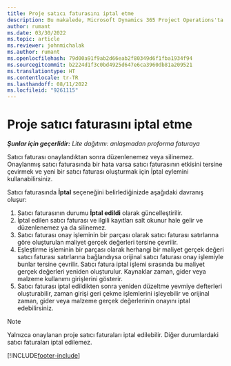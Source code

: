 ```yaml
---
title: Proje satıcı faturasını iptal etme
description: Bu makalede, Microsoft Dynamics 365 Project Operations'ta proje satıcı faturasının nasıl iptal edileceği ve proje satıcı faturasının iptal edilmesinin finansal etkisi açıklanmaktadır.
author: rumant
ms.date: 03/30/2022
ms.topic: article
ms.reviewer: johnmichalak
ms.author: rumant
ms.openlocfilehash: 79d00a91f9ab2d66eab2f80349d6f1fba1934f94
ms.sourcegitcommit: b2224d1f3c0bd4925d647e6ca3960db81a209521
ms.translationtype: HT
ms.contentlocale: tr-TR
ms.lasthandoff: 08/11/2022
ms.locfileid: "9261115"
---
```

# <a name="cancel-a-project-vendor-invoice"></a>Proje satıcı faturasını iptal etme

_**Şunlar için geçerlidir:** Lite dağıtımı: anlaşmadan proforma faturaya_

Satıcı faturası onaylandıktan sonra düzenlenemez veya silinemez. Onaylanmış satıcı faturasında bir hata varsa satıcı faturasının etkisini tersine çevirmek ve yeni bir satıcı faturası oluşturmak için İptal eylemini kullanabilirsiniz.

Satıcı faturasında **İptal** seçeneğini belirlediğinizde aşağıdaki davranış oluşur:

1. Satıcı faturasının durumu **İptal edildi** olarak güncelleştirilir.
2. İptal edilen satıcı faturası ve ilgili kayıtları salt okunur hale gelir ve düzenlenemez ya da silinemez.
3. Satıcı faturası onay işleminin bir parçası olarak satıcı faturası satırlarına göre oluşturulan maliyet gerçek değerleri tersine çevrilir.
4. Eşleştirme işleminin bir parçası olarak herhangi bir maliyet gerçek değeri satıcı faturası satırlarına bağlandıysa orijinal satıcı faturası onay işlemiyle bunlar tersine çevrilir. Satıcı fatura iptal işlemi sırasında bu maliyet gerçek değerleri yeniden oluşturulur. Kaynaklar zaman, gider veya malzeme kullanımı girişlerini gösterir.
5. Satıcı faturası iptal edildikten sonra yeniden düzeltme yevmiye defterleri oluşturabilir, zaman girişi geri çekme işlemlerini işleyebilir ve orijinal zaman, gider veya malzeme gerçek değerlerinin onayını iptal edebilirsiniz.

> [!NOTE]
> Yalnızca onaylanan proje satıcı faturaları iptal edilebilir. Diğer durumlardaki satıcı faturaları iptal edilemez.

[!INCLUDE[footer-include](../../includes/footer-banner.md)]
